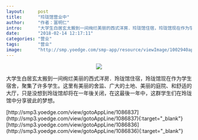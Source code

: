 ```yaml
---
layout:     post
title:      "玲珑馆营业中"
author:     "作者：冨明仁"
intro:      "大学生白居玄太搬到一间绚烂美丽的西式洋房．玲珑馆住宿，玲珑馆现在作为学生宿舍，聚集了许多学生。这里有美丽的舍监、广大的土地、美丽的庭院、和舒适的大厅，只是没想到玲珑馆却将在一年後关闭，在这最後一年中，这群学生们在玲珑馆中分享彼此的梦想。"
date:       "2018-02-14 12:17:11"
categories: "营业"
tags:       "营业"
image:      "http://smp.yoedge.com/smp-app/resource/viewImage/1002940appline.png"
---
```

<div style="text-align: center">
<p><img src="http://smp.yoedge.com/smp-app/resource/viewImage/1002940appline.png"/></p>
</div>
<p class="post-meta">
<span>大学生白居玄太搬到一间绚烂美丽的西式洋房．玲珑馆住宿，玲珑馆现在作为学生宿舍，聚集了许多学生。这里有美丽的舍监、广大的土地、美丽的庭院、和舒适的大厅，只是没想到玲珑馆却将在一年後关闭，在这最後一年中，这群学生们在玲珑馆中分享彼此的梦想。</span>
</p>
[http://smp3.yoedge.com/view/gotoAppLine/1086837](http://smp3.yoedge.com/view/gotoAppLine/1086837){:target="_blank"}
[http://smp3.yoedge.com/view/gotoAppLine/1086836](http://smp3.yoedge.com/view/gotoAppLine/1086836){:target="_blank"}


